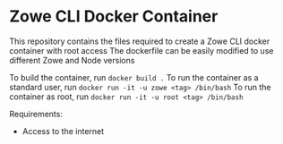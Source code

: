 # Zowe CLI Docker Container

This repository contains the files required to create a Zowe CLI docker container with root access
The dockerfile can be easily modified to use different Zowe and Node versions

To build the container, run `docker build .`
To run the container as a standard user, run `docker run -it -u zowe <tag> /bin/bash`
To run the container as root, run `docker run -it -u root <tag> /bin/bash`

Requirements:

- Access to the internet
